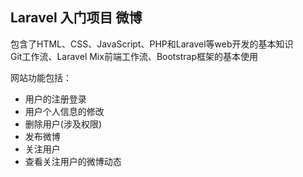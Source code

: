 ## Laravel 入门项目 微博
包含了HTML、CSS、JavaScript、PHP和Laravel等web开发的基本知识  
Git工作流、Laravel Mix前端工作流、Bootstrap框架的基本使用  

网站功能包括：  
* 用户的注册登录
* 用户个人信息的修改
* 删除用户(涉及权限)
* 发布微博
* 关注用户
* 查看关注用户的微博动态  
